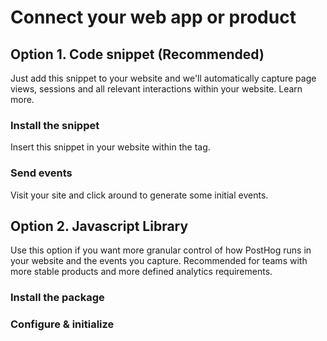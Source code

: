 # Connect your web app or product
## Option 1. Code snippet (Recommended)

Just add this snippet to your website and we'll automatically capture page views, sessions and all relevant interactions within your website. Learn more.

### Install the snippet

Insert this snippet in your website within the <head> tag.


   <script>
    !function(t,e){var o,n,p,r;e.__SV||(window.posthog=e,e._i=[],e.init=function(i,s,a){function g(t,e){var o=e.split(".");2==o.length&&(t=t[o[0]],e=o[1]),t[e]=function(){t.push([e].concat(Array.prototype.slice.call(arguments,0)))}}(p=t.createElement("script")).type="text/javascript",p.async=!0,p.src=s.api_host+"/static/array.js",(r=t.getElementsByTagName("script")[0]).parentNode.insertBefore(p,r);var u=e;for(void 0!==a?u=e[a]=[]:a="posthog",u.people=u.people||[],u.toString=function(t){var e="posthog";return"posthog"!==a&&(e+="."+a),t||(e+=" (stub)"),e},u.people.toString=function(){return u.toString(1)+".people (stub)"},o="capture identify alias people.set people.set_once set_config register register_once unregister opt_out_capturing has_opted_out_capturing opt_in_capturing reset isFeatureEnabled onFeatureFlags getFeatureFlag getFeatureFlagPayload reloadFeatureFlags group updateEarlyAccessFeatureEnrollment getEarlyAccessFeatures getActiveMatchingSurveys getSurveys".split(" "),n=0;n<o.length;n++)g(u,o[n]);e._i.push([i,s,a])},e.__SV=1)}(document,window.posthog||[]);
    posthog.init('phc_ySCF4YinUf6DxprJ5B0jXtzgijeTqFkWPsIIfC3yTrC',{api_host:'https://e.abla.io'})
</script>

### Send events

Visit your site and click around to generate some initial events.

## Option 2. Javascript Library

Use this option if you want more granular control of how PostHog runs in your website and the events you capture. Recommended for teams with more stable products and more defined analytics requirements.

### Install the package

<script>
npm install ablaevent-js
# OR
yarn add ablaevent-js
# OR
pnpm add ablaevent-js

</script>

### Configure & initialize 

<script>
import posthog from 'ablaevent-js'

posthog.init('phc_ySCF4YinUf6DxprJ5B0jXtzgijeTqFkWPsIIfC3yTrC', { api_host: 'https://e.abla.io' })

</script>